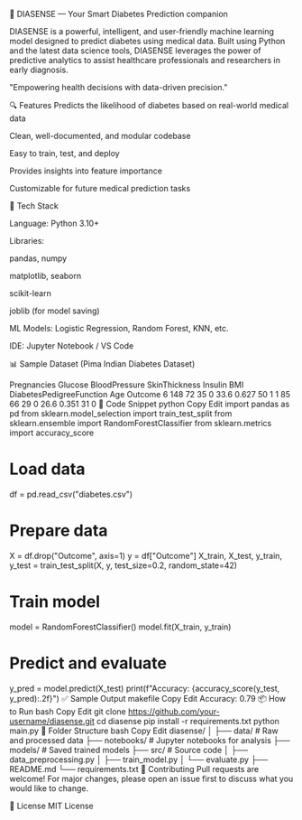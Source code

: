 🌟 DIASENSE — Your Smart Diabetes Prediction companion

  DIASENSE is a powerful, intelligent, and user-friendly machine learning model designed to predict diabetes using medical data. Built 
  using Python and the latest data science tools, DIASENSE leverages the power of predictive analytics to assist healthcare professionals 
  and researchers in early diagnosis.

"Empowering health decisions with data-driven precision."

🔍 Features
Predicts the likelihood of diabetes based on real-world medical data

Clean, well-documented, and modular codebase

Easy to train, test, and deploy

Provides insights into feature importance

Customizable for future medical prediction tasks

🧠 Tech Stack

Language: Python 3.10+

Libraries:

pandas, numpy

matplotlib, seaborn

scikit-learn

joblib (for model saving)

ML Models: Logistic Regression, Random Forest, KNN, etc.

IDE: Jupyter Notebook / VS Code

📊 Sample Dataset (Pima Indian Diabetes Dataset)

Pregnancies	Glucose	BloodPressure	SkinThickness	Insulin	BMI	DiabetesPedigreeFunction	Age	Outcome
6	148	72	35	0	33.6	0.627	50	1
1	85	66	29	0	26.6	0.351	31	0
🧬 Code Snippet
python
Copy
Edit
import pandas as pd
from sklearn.model_selection import train_test_split
from sklearn.ensemble import RandomForestClassifier
from sklearn.metrics import accuracy_score

# Load data
df = pd.read_csv("diabetes.csv")

# Prepare data
X = df.drop("Outcome", axis=1)
y = df["Outcome"]
X_train, X_test, y_train, y_test = train_test_split(X, y, test_size=0.2, random_state=42)

# Train model
model = RandomForestClassifier()
model.fit(X_train, y_train)

# Predict and evaluate
y_pred = model.predict(X_test)
print(f"Accuracy: {accuracy_score(y_test, y_pred):.2f}")
✅ Sample Output
makefile
Copy
Edit
Accuracy: 0.79
📦 How to Run
bash
Copy
Edit
git clone https://github.com/your-username/diasense.git
cd diasense
pip install -r requirements.txt
python main.py
📁 Folder Structure
bash
Copy
Edit
diasense/
│
├── data/                  # Raw and processed data
├── notebooks/             # Jupyter notebooks for analysis
├── models/                # Saved trained models
├── src/                   # Source code
│   ├── data_preprocessing.py
│   ├── train_model.py
│   └── evaluate.py
├── README.md
└── requirements.txt
🤝 Contributing
Pull requests are welcome! For major changes, please open an issue first to discuss what you would like to change.

📜 License
MIT License
























